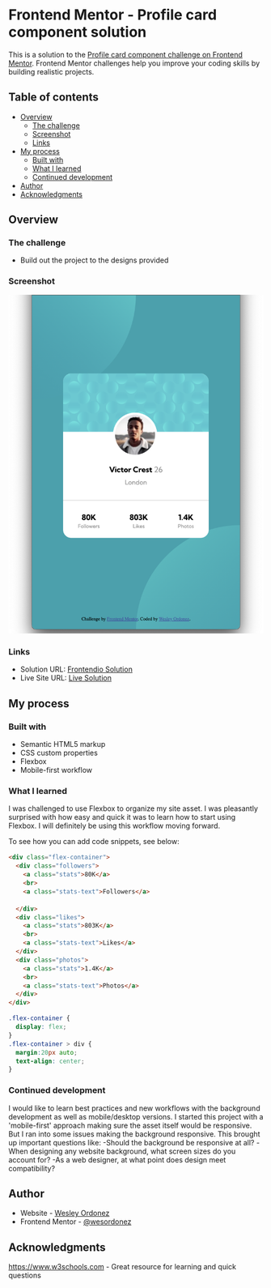 # Frontend Mentor - Profile card component solution

This is a solution to the [Profile card component challenge on Frontend Mentor](https://www.frontendmentor.io/challenges/profile-card-component-cfArpWshJ). Frontend Mentor challenges help you improve your coding skills by building realistic projects.

## Table of contents

- [Overview](#overview)
  - [The challenge](#the-challenge)
  - [Screenshot](#screenshot)
  - [Links](#links)
- [My process](#my-process)
  - [Built with](#built-with)
  - [What I learned](#what-i-learned)
  - [Continued development](#continued-development)
- [Author](#author)
- [Acknowledgments](#acknowledgments)


## Overview

### The challenge

- Build out the project to the designs provided

### Screenshot

![](./images/screenshot.png)


### Links

- Solution URL: [Frontendio Solution]((https://www.frontendmentor.io/solutions/profile-card-challenge-using-css-flexbox-zzS2_odYpx))
- Live Site URL: [Live Solution]((https://wesordonez.github.io/Profile-Card-Challenge_Frontendio/))

## My process

### Built with

- Semantic HTML5 markup
- CSS custom properties
- Flexbox
- Mobile-first workflow



### What I learned

I was challenged to use Flexbox to organize my site asset. I was pleasantly surprised with how easy and quick it was to learn how to start using Flexbox. I will definitely be using this workflow moving forward.


To see how you can add code snippets, see below:

```html
<div class="flex-container">
  <div class="followers">
    <a class="stats">80K</a>
    <br>
    <a class="stats-text">Followers</a>

  </div>
  <div class="likes">
    <a class="stats">803K</a>
    <br>
    <a class="stats-text">Likes</a>
  </div>
  <div class="photos">
    <a class="stats">1.4K</a>
    <br>
    <a class="stats-text">Photos</a>
  </div>
</div>
```
```css
.flex-container {
  display: flex;
}
.flex-container > div {
  margin:20px auto;
  text-align: center;
}
```


### Continued development

I would like to learn best practices and new workflows with the background development as well as mobile/desktop versions. I started this project with a 'mobile-first' approach making sure the asset itself would be responsive. But I ran into some issues making the background responsive. This brought up important questions like:
  -Should the background be responsive at all?
  -When designing any website background, what screen sizes do you account for?
  -As a web designer, at what point does design meet compatibility?



## Author

- Website - [Wesley Ordonez](https://wesordonez.github.io/cv/)
- Frontend Mentor - [@wesordonez](https://www.frontendmentor.io/profile/wesordonez)



## Acknowledgments

https://www.w3schools.com - Great resource for learning and quick questions
